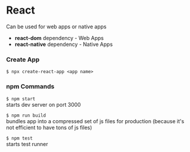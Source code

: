 # React
Can be used for web apps or native apps

- **react-dom** dependency - Web Apps
- **react-native** dependency - Native Apps

### Create App
`$ npx create-react-app <app name>`

### npm Commands
`$ npm start`  
starts dev server on port 3000  

`$ npm run build`  
bundles app into a compressed set of js files for production 
(because it's not efficient to have tons of js files)

`$ npm test`  
starts test runner